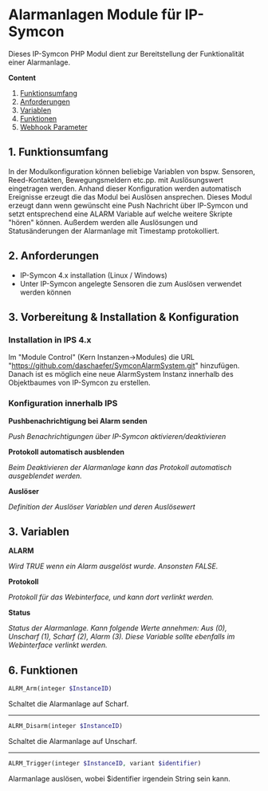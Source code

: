 Alarmanlagen Module für IP-Symcon
===
Dieses IP-Symcon PHP Modul dient zur Bereitstellung der Funktionalität einer Alarmanlage.

**Content**

1. [Funktionsumfang](#1-funktionsumfang)
2. [Anforderungen](#2-anforderungen)
3. [Variablen](#3-variablen)
6. [Funktionen](#4-funktionen)
6. [Webhook Parameter](#7-webhook-parameter)

## 1. Funktionsumfang  
In der Modulkonfiguration können beliebige Variablen von bspw. Sensoren, Reed-Kontakten, Bewegungsmeldern etc.pp. mit Auslösungswert eingetragen werden. Anhand dieser Konfiguration werden automatisch Ereignisse erzeugt die das Modul bei Auslösen ansprechen. Dieses Modul erzeugt dann wenn gewünscht eine Push Nachricht über IP-Symcon und setzt entsprechend eine ALARM Variable auf welche weitere Skripte "hören" können. Außerdem werden alle Auslösungen und Statusänderungen der Alarmanlage mit Timestamp protokolliert.

## 2. Anforderungen

- IP-Symcon 4.x installation (Linux / Windows)
- Unter IP-Symcon angelegte Sensoren die zum Auslösen verwendet werden können

## 3. Vorbereitung & Installation & Konfiguration

### Installation in IPS 4.x
Im "Module Control" (Kern Instanzen->Modules) die URL "https://github.com/daschaefer/SymconAlarmSystem.git" hinzufügen.  
Danach ist es möglich eine neue AlarmSystem Instanz innerhalb des Objektbaumes von IP-Symcon zu erstellen.

### Konfiguration innerhalb IPS
**Pushbenachrichtigung bei Alarm senden**

*Push Benachrichtigungen über IP-Symcon aktivieren/deaktivieren*

**Protokoll automatisch ausblenden**

*Beim Deaktivieren der Alarmanlage kann das Protokoll automatisch ausgeblendet werden.*

**Auslöser**

*Definition der Auslöser Variablen und deren Auslösewert*

## 3. Variablen
**ALARM**

*Wird TRUE wenn ein Alarm ausgelöst wurde. Ansonsten FALSE.*

**Protokoll**

*Protokoll für das Webinterface, und kann dort verlinkt werden.*

**Status**

*Status der Alarmanlage. Kann folgende Werte annehmen: Aus (0), Unscharf (1), Scharf (2), Alarm (3). Diese Variable sollte ebenfalls im Webinterface verlinkt werden.*

## 6. Funktionen

```php
ALRM_Arm(integer $InstanceID)
```
Schaltet die Alarmanlage auf Scharf.

---
```php
ALRM_Disarm(integer $InstanceID)
```
Schaltet die Alarmanlage auf Unscharf.

---
```php
ALRM_Trigger(integer $InstanceID, variant $identifier)
```
Alarmanlage auslösen, wobei $identifier irgendein String sein kann.

